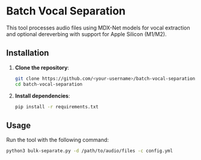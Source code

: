 # Batch Vocal Separation

This tool processes audio files using MDX-Net models for vocal extraction and optional dereverbing with support for Apple Silicon (M1/M2).

## Installation

1. **Clone the repository**:
   ```bash
   git clone https://github.com/<your-username>/batch-vocal-separation.git
   cd batch-vocal-separation

2. **Install dependencies**:
   ```bash
   pip install -r requirements.txt

## Usage

Run the tool with the following command:
```bash
python3 bulk-separate.py -d /path/to/audio/files -c config.yml
